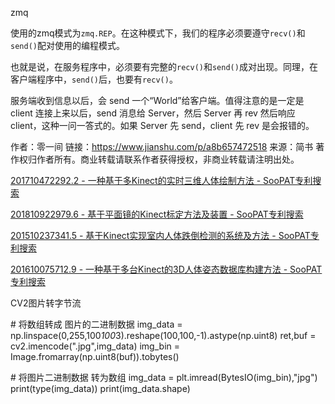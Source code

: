  zmq

使用的zmq模式为`zmq.REP`。在这种模式下，我们的程序必须要遵守`recv()`和`send()`配对使用的编程模式。

也就是说，在服务程序中，必须要有完整的`recv()`和`send()`成对出现。同理，在客户端程序中，`send()`后，也要有`recv()`。





服务端收到信息以后，会 send 一个“World”给客户端。值得注意的是一定是 client 连接上来以后，send 消息给 Server，然后 Server 再 rev 然后响应 client，这种一问一答式的。如果 Server 先 send，client 先 rev 是会报错的。



作者：零一间
链接：https://www.jianshu.com/p/a8b657472518
来源：简书
著作权归作者所有。商业转载请联系作者获得授权，非商业转载请注明出处。





[201710472292.2 - 一种基于多Kinect的实时三维人体绘制方法 - SooPAT专利搜索](http://www.soopat.com/Patent/201710472292#this)



[201810922979.6 - 基于平面镜的Kinect标定方法及装置 - SooPAT专利搜索](http://www.soopat.com/Patent/201810922979?lx=FMSQ)



[201510237341.5 - 基于Kinect实现室内人体跌倒检测的系统及方法 - SooPAT专利搜索](http://www.soopat.com/Patent/201510237341?lx=FMSQ)





[201610075712.9 - 一种基于多台Kinect的3D人体姿态数据库构建方法 - SooPAT专利搜索](http://www.soopat.com/Patent/201610075712)



CV2图片转字节流

\# 将数组转成 图片的二进制数据
 img_data = np.linspace(0,255,100*100*3).reshape(100,100,-1).astype(np.uint8)
 ret,buf = cv2.imencode(".jpg",img_data)
 img_bin = Image.fromarray(np.uint8(buf)).tobytes()

\# 将图片二进制数据 转为数组
 img_data = plt.imread(BytesIO(img_bin),"jpg")
 print(type(img_data))
 print(img_data.shape)